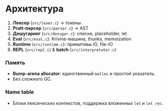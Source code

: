# Архитектура

1. **Лексер** (`src/lexer.c`) → токены  
2. **Pratt-парсер** (`src/parser.c`) → AST  
3. **Дешугаринг** (`src/desugar.c`): списки, placeholder, let  
4. **Eval** (`src/eval.c`): Krivine-машина, thunks, memoization  
5. **Runtime** (`src/runtime.c`): примитивы IO, file-IO  
6. **REPL** (`src/repl.c`) & **batch** (`src/interpretator.c`)  

### Память

- **Bump-arena allocator**: единственный `malloc` и простой указатель.  
- Без сложного GC.

### Name table

- Блоки лексических контекстов, поддержка вложенных `let` и `let rec`.
